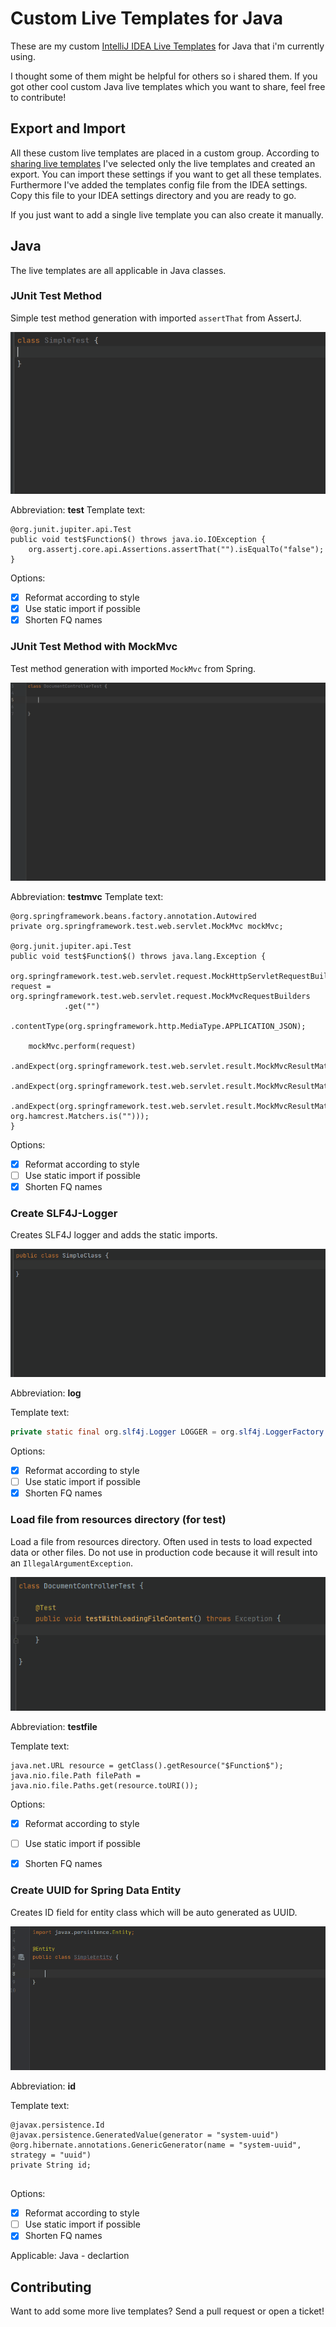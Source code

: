 # Custom Live Templates for Java

These are my custom [IntelliJ IDEA Live Templates](https://www.jetbrains.com/help/idea/using-live-templates.html) for Java that i'm currently using.

I thought some of them might be helpful for others so i shared them. If you got other cool custom Java live templates which you want to share, feel free to contribute!

## Export and Import
All these custom live templates are placed in a custom group. According to [sharing live templates](https://www.jetbrains.com/help/idea/sharing-live-templates.html) I've selected only the live templates and created an export. You can import these settings if you want to get all these templates. 
Furthermore I've added the templates config file from the IDEA settings. Copy this file to your IDEA settings directory and you are ready to go.

If you just want to add a single live template you can also create it manually.

## Java
The live templates are all applicable in Java classes.

### JUnit Test Method
Simple test method generation with imported `assertThat` from AssertJ.

![Generate simple test method](test_method/example.gif)

Abbreviation: __test__
Template text:
```
@org.junit.jupiter.api.Test
public void test$Function$() throws java.io.IOException {
    org.assertj.core.api.Assertions.assertThat("").isEqualTo("false");
}
```
Options:
- [x] Reformat according to style
- [x] Use static import if possible
- [x] Shorten FQ names

### JUnit Test Method with MockMvc
Test method generation with imported `MockMvc` from Spring.

![Generate mockmvc test method](test_mvc_method/example.gif)

Abbreviation: __testmvc__
Template text:
```
@org.springframework.beans.factory.annotation.Autowired
private org.springframework.test.web.servlet.MockMvc mockMvc;

@org.junit.jupiter.api.Test
public void test$Function$() throws java.lang.Exception {
    org.springframework.test.web.servlet.request.MockHttpServletRequestBuilder request = org.springframework.test.web.servlet.request.MockMvcRequestBuilders
            .get("")
            .contentType(org.springframework.http.MediaType.APPLICATION_JSON);

    mockMvc.perform(request)
            .andExpect(org.springframework.test.web.servlet.result.MockMvcResultMatchers.status().isOk())
            .andExpect(org.springframework.test.web.servlet.result.MockMvcResultMatchers.content().contentType(org.springframework.http.MediaType.APPLICATION_JSON))
            .andExpect(org.springframework.test.web.servlet.result.MockMvcResultMatchers.jsonPath("", org.hamcrest.Matchers.is("")));
}
```
Options:
- [x] Reformat according to style
- [ ] Use static import if possible
- [x] Shorten FQ names

### Create SLF4J-Logger
Creates SLF4J logger and adds the static imports.

![Generate simple test method](slf4j_logger/example.gif)

Abbreviation: __log__

Template text:
```java
private static final org.slf4j.Logger LOGGER = org.slf4j.LoggerFactory.getLogger($CLASS$.class);
```
Options:
- [x] Reformat according to style
- [ ] Use static import if possible
- [x] Shorten FQ names

### Load file from resources directory (for test)
Load a file from resources directory. Often used in tests to load expected data or other files.
Do not use in production code because it will result into an ``IllegalArgumentException``.

![Load resource file](test_resource_file/example.gif)

Abbreviation: __testfile__

Template text:
```
java.net.URL resource = getClass().getResource("$Function$");
java.nio.file.Path filePath = java.nio.file.Paths.get(resource.toURI());
```
Options:
- [x] Reformat according to style
- [ ] Use static import if possible
- [x] Shorten FQ names


### Create UUID for Spring Data Entity
Creates ID field for entity class which will be auto generated as UUID.

![Generate UUID id field for entity](entity_uuid/example.gif)

Abbreviation: __id__

Template text:
```
@javax.persistence.Id
@javax.persistence.GeneratedValue(generator = "system-uuid")
@org.hibernate.annotations.GenericGenerator(name = "system-uuid", strategy = "uuid")
private String id;


```
Options:
- [x] Reformat according to style
- [ ] Use static import if possible
- [x] Shorten FQ names

Applicable: Java - declartion

## Contributing
Want to add some more live templates? Send a pull request or open a ticket!
